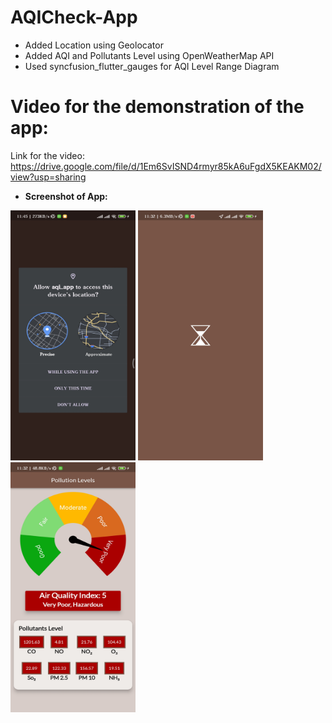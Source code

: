 # AQICheck-App

* Added Location using Geolocator
* Added AQI and Pollutants Level using OpenWeatherMap API
* Used syncfusion_flutter_gauges for AQI Level Range Diagram

# Video for the demonstration of the app:

Link for the video: https://drive.google.com/file/d/1Em6SvISND4rmyr85kA6uFgdX5KEAKM02/view?usp=sharing


* **Screenshot of App:**


<img src="./Output Screen/LocationAccessScreen.jpg" width="200" height="400" />

<img src="./Output Screen/LoadingScreen.jpg" width="200" height="400" />

<img src="./Output Screen/OutputScreen.jpg" width="200" height="400" />
